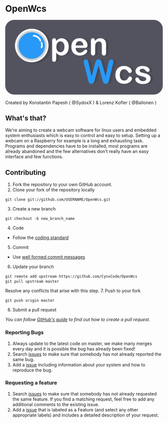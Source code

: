 # OpenWcs
![OpenWcs Logo](logo.png)

Created by Konstantin Papesh ( @SydoxX ) & Lorenz Kofler ( @Ballonen )

## What's that?
We're aiming to create a webcam software for linux users and embedded system enthusiasts which is easy to control and easy to setup.
Setting up a webcam on a Raspberry for example is a long and exhausting task. 
Programs and dependencies have to be installed, most programs are already abandoned and the few alternatives don't really have an easy interface and few functions.

## Contributing
1. Fork the repository to your own GitHub account.
2. Clone your fork of the repository locally

  ```
  git clone git://github.com/USERNAME/OpenWcs.git
  ```
3. Create a new branch
  
  ```
  git checkout -b new_branch_name 
  ```
4. Code
  * Follow the [coding standard](https://readme.highfidelity.com/v1.0/docs/coding-standard)
5. Commit
  * Use [well formed commit messages](http://tbaggery.com/2008/04/19/a-note-about-git-commit-messages.html)
6. Update your branch
  
  ```
  git remote add upstream https://github.com/CynxCode/OpenWcs
  git pull upstream master
  ```
  
  Resolve any conflicts that arise with this step.
7. Push to your fork
  
  ```
  git push origin master
  ```
8. Submit a pull request

  *You can follow [GitHub's guide](https://help.github.com/articles/creating-a-pull-request) to find out how to create a pull request.*
  
### Reporting Bugs
1. Always update to the latest code on master, we make many merges every day and it is possible the bug has already been fixed!
2. Search [issues](https://github.com/CynxCode/OpenWcs/issues) to make sure that somebody has not already reported the same bug.
3. Add a [issue](https://github.com/CynxCode/OpenWcs/issues/new) including information about your system and how to reproduce the bug.

### Requesting a feature
1. Search [issues](https://github.com/CynxCode/OpenWcs/issues) to make sure that somebody has not already requested the same feature. If you find a matching request, feel free to add any additional comments to the existing issue.
2. Add a [issue](https://github.com/CynxCode/OpenWcs/issues/new) that is labeled as a Feature (and select any other appropriate labels) and includes a detailed description of your request.
